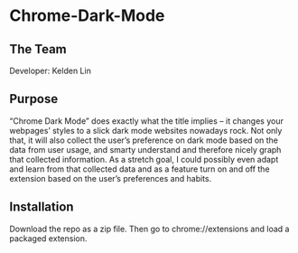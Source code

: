 # Chrome-Dark-Mode

## The Team
Developer: Kelden Lin

## Purpose
“Chrome Dark Mode” does exactly what the title implies – it changes your webpages’ styles to a slick dark mode websites nowadays rock. Not only that, it will also collect the user’s preference on dark mode based on the data from user usage, and smarty understand and therefore nicely graph that collected information. As a stretch goal, I could possibly even adapt and learn from that collected data and as a feature turn on and off the extension based on the user’s preferences and habits. 

## Installation
Download the repo as a zip file. Then go to chrome://extensions and load a packaged extension.
